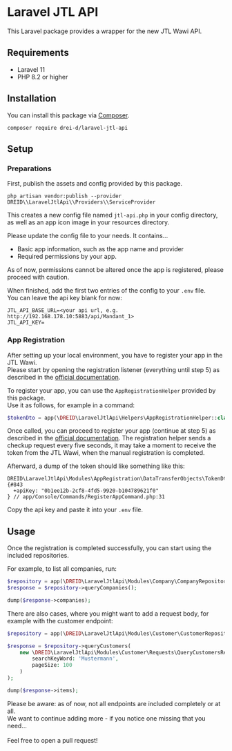 # Laravel JTL API

This Laravel package provides a wrapper for the new JTL Wawi API.

## Requirements

- Laravel 11
- PHP 8.2 or higher

## Installation

You can install this package via [Composer](https://packagist.org/packages/drei-d/laravel-jtl-api).

```shell
composer require drei-d/laravel-jtl-api
```

## Setup

### Preparations

First, publish the assets and config provided by this package.

```shell
php artisan vendor:publish --provider DREID\\LaravelJtlApi\\Providers\\ServiceProvider
```

This creates a new config file named `jtl-api.php` in your config directory, as well as an app icon image in your
resources directory.

Please update the config file to your needs.
It contains...

- Basic app information, such as the app name and provider
- Required permissions by your app.

As of now, permissions cannot be altered once the app is registered, please proceed with caution.

When finished, add the first two entries of the config to your `.env` file.
<br>You can leave the api key blank for now:

```dotenv
JTL_API_BASE_URL=<your api url, e.g. http://192.168.178.10:5883/api/Mandant_1>
JTL_API_KEY=
```

### App Registration

After setting up your local environment, you have to register your app in the JTL Wawi.
<br>Please start by opening the registration listener (everything until step 5) as described in
the [official documentation](https://guide.jtl-software.com/jtl-wawi/jtl-wawi-api/jtl-wawi-api-nutzen/).

To register your app, you can use the `AppRegistrationHelper` provided by this package.
<br>Use it as follows, for example in a command:

```php
$tokenDto = app(\DREID\LaravelJtlApi\Helpers\AppRegistrationHelper::class)->register();
```

Once called, you can proceed to register your app (continue at step 5) as described in
the [official documentation](https://guide.jtl-software.com/jtl-wawi/jtl-wawi-api/jtl-wawi-api-nutzen/).
The registration helper sends a checkup request every five seconds, it may take a moment to receive the token from the
JTL Wawi, when the manual registration is completed.

Afterward, a dump of the token should like something like this:
```
DREID\LaravelJtlApi\Modules\AppRegistration\DataTransferObjects\TokenDto^ {#843
  +apiKey: "0b1ee12b-2cf8-4fd5-9920-b104789621f0"
} // app/Console/Commands/RegisterAppCommand.php:31
```

Copy the api key and paste it into your `.env` file.

## Usage

Once the registration is completed successfully, you can start using the included repositories.

For example, to list all companies, run:
```php
$repository = app(\DREID\LaravelJtlApi\Modules\Company\CompanyRepository::class);
$response = $repository->queryCompanies();

dump($response->companies);
```

There are also cases, where you might want to add a request body, for example with the customer endpoint:
```php
$repository = app(\DREID\LaravelJtlApi\Modules\Customer\CustomerRepository::class);

$response = $repository->queryCustomers(
    new \DREID\LaravelJtlApi\Modules\Customer\Requests\QueryCustomersRequest(
        searchKeyWord: 'Mustermann',
        pageSize: 100
    )
);

dump($response->items);
```

Please be aware: as of now, not all endpoints are included completely or at all.
<br>We want to continue adding more - if you notice one missing that you need...
<br><br>Feel free to open a pull request!
